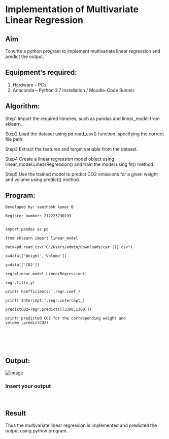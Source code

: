 # Implementation of Multivariate Linear Regression
## Aim
To write a python program to implement multivariate linear regression and predict the output.
## Equipment’s required:
1.	Hardware – PCs
2.	Anaconda – Python 3.7 Installation / Moodle-Code Runner
## Algorithm:
Step1
Import the required libraries, such as pandas and linear_model from sklearn.

Step2
Load the dataset using pd.read_csv() function, specifying the correct file path.

Step3
Extract the features and target variable from the dataset.

Step4
Create a linear regression model object using linear_model.LinearRegression() and train the model using fit() method.

Step5
Use the trained model to predict CO2 emissions for a given weight and volume using predict() method.
## Program:
```
Developed by: santhosh kumar B

Register number: 212223230193


import pandas as pd

from sklearn import linear_model

data=pd.read_csv("C:/Users/admin/Downloads/car (1).csv")

x=data[['Weight','Volume']]

y=data[['CO2']]

regr=linear_model.LinearRegression()

regr.fit(x,y)

print('Coefficients:',regr.coef_)

print('Intercept:',regr.intercept_)

predictCO2=regr.predict([[3300,1300]])

print('predicted CO2 for the corresponding weight and volume',predictCO2)






```
## Output:

![image](https://github.com/Santhoshstudent/Multivariate-Linear-Regression/assets/145446853/f88e0747-bd03-46a5-aff3-efd1eb8eff4b)


### Insert your output

<br>

## Result
Thus the multivariate linear regression is implemented and predicted the output using python program.
